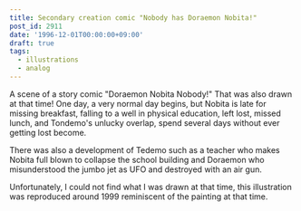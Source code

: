 ```yaml
---
title: Secondary creation comic "Nobody has Doraemon Nobita!"
post_id: 2911
date: '1996-12-01T00:00:00+09:00'
draft: true
tags:
  - illustrations
  - analog
---
```


A scene of a story comic "Doraemon Nobita Nobody!" That was also drawn at that time! One day, a very normal day begins, but Nobita is late for missing breakfast, falling to a well in physical education, left lost, missed lunch, and Tondemo's unlucky overlap, spend several days without ever getting lost become.

There was also a development of Tedemo such as a teacher who makes Nobita full blown to collapse the school building and Doraemon who misunderstood the jumbo jet as UFO and destroyed with an air gun.

Unfortunately, I could not find what I was drawn at that time, this illustration was reproduced around 1999 reminiscent of the painting at that time.
